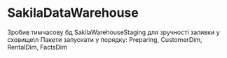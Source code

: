# SakilaDataWarehouse

Зробив тимчасову бд SakilaWarehouseStaging для зручності заливки у сховище\n
Пакети запускати у порядку: Preparing, CustomerDim, RentalDim, FactsDim

